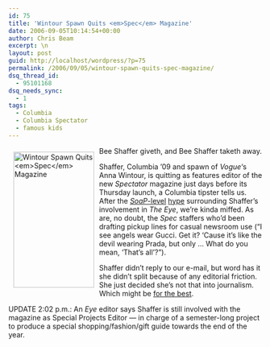 ```yaml
---
id: 75
title: 'Wintour Spawn Quits <em>Spec</em> Magazine'
date: 2006-09-05T10:14:54+00:00
author: Chris Beam
excerpt: \n
layout: post
guid: http://localhost/wordpress/?p=75
permalink: /2006/09/05/wintour-spawn-quits-spec-magazine/
dsq_thread_id:
  - 95101168
dsq_needs_sync:
  - 1
tags:
  - Columbia
  - Columbia Spectator
  - famous kids
---
```

<img width="160" vspace="10" hspace="10" height="270" border="0" align="left" src="http://www.ivygateblog.com/wp-content/uploads/2006/09/efbee05.jpg" alt="Wintour Spawn Quits <em>Spec</em> Magazine" />Bee Shaffer giveth, and Bee Shaffer taketh away.

Shaffer, Columbia &#8217;09 and spawn of _Vogue_&#8216;s Anna Wintour, is quitting as features editor of the new _Spectator_ magazine just days before its Thursday launch, a Columbia tipster tells us. After the [_SoaP_-level](http://www.gawker.com/news/natasha-lyonne/remainders-natasha-lyonne-roams-free-188761.php) [hype](http://www.bwog.net/index.php?page=post&article_id=1796) surrounding Shaffer&#8217;s involvement in _The Eye_, we&#8217;re kinda miffed. As are,&nbsp;no doubt,&nbsp;the _Spec_ staffers who&#8217;d been drafting pickup lines for casual newsroom use (&#8220;I see angels wear Gucci. Get it? &#8216;Cause it&#8217;s like the devil wearing Prada, but only&nbsp;&#8230; What do you mean, &#8216;That&#8217;s all&#8217;?&#8221;).

Shaffer didn&#8217;t reply to our e-mail, but word has it she didn&#8217;t split because of any editorial friction. She just decided she&#8217;s not that into journalism. Which might be [for the best](http://www.telegraph.co.uk/fashion/main.jhtml?view=DETAILS&grid=P8&xml=/fashion/2006/04/05/efbee05.xml).

UPDATE 2:02 p.m.: An _Eye_ editor says Shaffer is still involved with the magazine as Special Projects Editor &#8212; in charge of a semester-long project to produce a special shopping/fashion/gift guide towards the end of the year.
